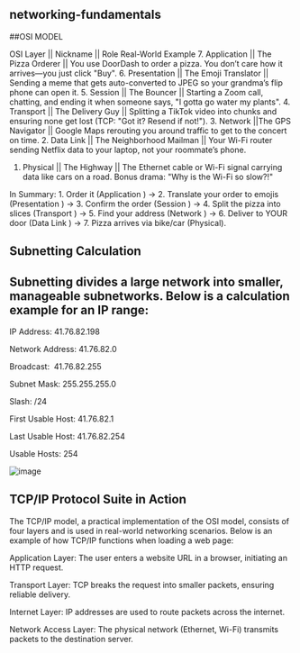 ## networking-fundamentals
##OSI MODEL

OSI Layer || Nickname ||  Role Real-World Example
7. Application	|| The Pizza Orderer	|| You use DoorDash to order a pizza. You don’t care how it arrives—you just click "Buy".
6. Presentation	|| The Emoji Translator || Sending a meme that gets auto-converted to JPEG so your grandma’s flip phone can open it. 
5. Session	|| The Bouncer || Starting a Zoom call, chatting, and ending it when someone says, "I gotta go water my plants".
4. Transport || The Delivery Guy || Splitting a TikTok video into chunks and ensuring none get lost (TCP: "Got it? Resend if not!").
3. Network ||The GPS Navigator || Google Maps rerouting you around traffic to get to the concert on time.
2. Data Link || The Neighborhood Mailman || Your Wi-Fi router sending Netflix data to your laptop, not your roommate’s phone.
1. Physical ||	The Highway || The Ethernet cable or Wi-Fi signal carrying data like cars on a road. Bonus drama: "Why is the Wi-Fi so slow?!"


In Summary: 1. Order it (Application ) → 2. Translate your order to emojis (Presentation ) → 3. Confirm the order (Session ) → 4. Split the pizza into slices (Transport ) → 5. Find your address (Network ) → 6. Deliver to YOUR door (Data Link ) → 7. Pizza arrives via bike/car (Physical).

## Subnetting Calculation

## Subnetting divides a large network into smaller, manageable subnetworks. Below is a calculation example for an IP range:

IP Address: 41.76.82.198

Network Address: 41.76.82.0

Broadcast: 	41.76.82.255

Subnet Mask: 255.255.255.0

Slash: /24

First Usable Host: 41.76.82.1

Last Usable Host: 41.76.82.254

Usable Hosts: 254 

![image](https://github.com/user-attachments/assets/47bb4d99-aeb9-4256-920c-85f97cbab1e8)


## TCP/IP Protocol Suite in Action

The TCP/IP model, a practical implementation of the OSI model, consists of four layers and is used in real-world networking scenarios. Below is an example of how TCP/IP functions when loading a web page:

Application Layer: The user enters a website URL in a browser, initiating an HTTP request.

Transport Layer: TCP breaks the request into smaller packets, ensuring reliable delivery.

Internet Layer: IP addresses are used to route packets across the internet.

Network Access Layer: The physical network (Ethernet, Wi-Fi) transmits packets to the destination server.
